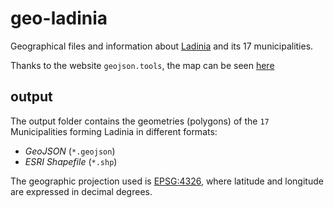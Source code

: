 # geo-ladinia
Geographical files and information about [Ladinia]((https://en.wikipedia.org/wiki/Ladinia)) and its 17 municipalities. 

Thanks to the website `geojson.tools`, the map can be seen [here](http://geojson.tools/?url=https://raw.githubusercontent.com/lturista/geo-ladinia/master/output/ladinia.geojson)

## output
The output folder contains the geometries (polygons) of the `17` Municipalities forming Ladinia in different formats:
* _GeoJSON_ (`*.geojson`)
* _ESRI Shapefile_ (`*.shp`)

The geographic projection used is [EPSG:4326](https://epsg.io/4326), where latitude and longitude are expressed in decimal degrees.